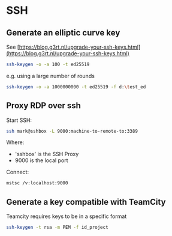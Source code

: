 # SSH

## Generate an elliptic curve key

See [https://blog.g3rt.nl/upgrade-your-ssh-keys.html](https://blog.g3rt.nl/upgrade-your-ssh-keys.html)

```bash
ssh-keygen -o -a 100 -t ed25519
```
e.g. using a large number of rounds

```bash
ssh-keygen -o -a 1000000000 -t ed25519 -f d:\test_ed
```

## Proxy RDP over ssh

Start SSH:

```bash
ssh mark@sshbox -L 9000:machine-to-remote-to:3389
```

Where:
* 'sshbox' is the SSH Proxy
* 9000 is the local port

Connect:

```bash
mstsc /v:localhost:9000
```


## Generate a key compatible with TeamCity

Teamcity requires keys to be in a specific format

```bash
ssh-keygen -t rsa -m PEM -f id_project
```
